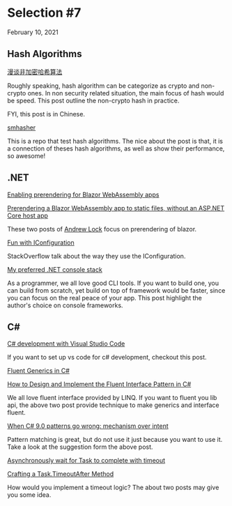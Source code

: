 
# Selection #7
February 10, 2021

## Hash Algorithms

[漫谈非加密哈希算法](https://segmentfault.com/a/1190000010990136)

Roughly speaking, hash algorithm can be categorize as crypto and non-crypto ones. In non security related situation, the main focus of hash would be speed. This post outline the non-crypto hash in practice.

FYI, this post is in Chinese.

[smhasher](https://github.com/aappleby/smhasher)

This is a repo that test hash algorithms. The nice about the post is that, it is a connection of theses hash algorithms, as well as show their performance, so awesome!

## .NET

[Enabling prerendering for Blazor WebAssembly apps](https://andrewlock.net/enabling-prerendering-for-blazor-webassembly-apps/)

[Prerendering a Blazor WebAssembly app to static files, without an ASP.NET Core host app](https://andrewlock.net/prerending-a-blazor-webassembly-app-without-an-asp-net-core-host-app/)

These two posts of [Andrew Lock](https://andrewlock.net/) focus on prerendering of blazor.

[Fun with IConfiguration](https://bakedbean.org.uk/posts/2021-01-fun-with-iconfiguration/)

StackOverflow talk about the way they use the IConfiguration.

[My preferred .NET console stack](https://www.devlead.se/posts/2021/2021-01-15-my-preferred-console-stack?utm_source=csharpdigest&utm_medium=web&utm_campaign=346)

As a programmer, we all love good CLI tools. If you want to build one, you can build from scratch, yet build on top of framework would be faster, since you can focus on the real peace of your app. This post highlight the author's choice on console frameworks.

## C#

[C# development with Visual Studio Code](https://medium.com/edgefund/c-development-with-visual-studio-code-b860cc71a5ec)

If you want to set up vs code for c# development, checkout this post.

[Fluent Generics in C#](https://tyrrrz.me/blog/fluent-generics?utm_source=csharpdigest&utm_medium=web&utm_campaign=339)

[How to Design and Implement the Fluent Interface Pattern in C#](https://assist-software.net/blog/how-design-and-implement-fluent-interface-pattern-c)

We all love fluent interface provided by LINQ. If you want to fluent you lib api, the above two post provide technique to make generics and interface fluent.

[When C# 9.0 patterns go wrong: mechanism over intent](https://endjin.com/blog/2020/12/dotnet-csharp-9-patterns-mechanism-over-intent.html)

Pattern matching is great, but do not use it just because you want to use it. Take a look at the suggestion form the above post.

[Asynchronously wait for Task<T> to complete with timeout](https://stackoverflow.com/questions/4238345/asynchronously-wait-for-taskt-to-complete-with-timeout)

[Crafting a Task.TimeoutAfter Method](https://devblogs.microsoft.com/pfxteam/crafting-a-task-timeoutafter-method/)

How would you implement a timeout logic? The about two posts may give you some idea.
